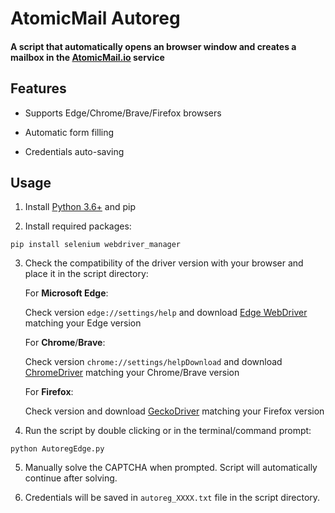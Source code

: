 # AtomicMail Autoreg

#### A script that automatically opens an browser window and creates a mailbox in the [AtomicMail.io](https://atomicmail.io/) service

## Features

- Supports Edge/Chrome/Brave/Firefox browsers

- Automatic form filling

- Credentials auto-saving

## Usage

1. Install [Python 3.6+](https://www.python.org/downloads/windows/) and pip

2. Install required packages:

```
pip install selenium webdriver_manager
```

3. Check the compatibility of the driver version with your browser and place it in the script directory:

	For **Microsoft Edge**:

	Check version `edge://settings/help` and download [Edge WebDriver](https://developer.microsoft.com/en-us/microsoft-edge/tools/webdriver/) matching your Edge version

	For **Chrome**/**Brave**:

	Check version `chrome://settings/helpDownload` and download [СhromeDriver](https://developer.chrome.com/docs/chromedriver/downloads) matching your Chrome/Brave version
	
	For **Firefox**:

	Check version and download [GeckoDriver](https://github.com/mozilla/geckodriver/releases) matching your Firefox version

5. Run the script by double clicking or in the terminal/command prompt:

```
python AutoregEdge.py
```

5. Manually solve the CAPTCHA when prompted. Script will automatically continue after solving.

6. Credentials will be saved in `autoreg_XXXX.txt` file in the script directory.

